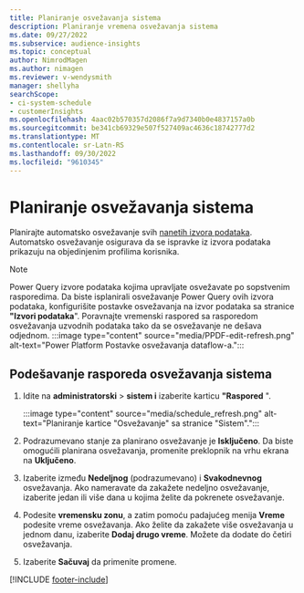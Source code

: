 ```yaml
---
title: Planiranje osvežavanja sistema
description: Planiranje vremena osvežavanja sistema
ms.date: 09/27/2022
ms.subservice: audience-insights
ms.topic: conceptual
author: NimrodMagen
ms.author: nimagen
ms.reviewer: v-wendysmith
manager: shellyha
searchScope:
- ci-system-schedule
- customerInsights
ms.openlocfilehash: 4aac02b570357d2086f7a9d7340b0e4837157a0b
ms.sourcegitcommit: be341cb69329e507f527409ac4636c18742777d2
ms.translationtype: MT
ms.contentlocale: sr-Latn-RS
ms.lasthandoff: 09/30/2022
ms.locfileid: "9610345"
---
```

# <a name="schedule-system-refresh"></a>Planiranje osvežavanja sistema

Planirajte automatsko osvežavanje svih [nanetih izvora podataka](data-sources.md). Automatsko osvežavanje osigurava da se ispravke iz izvora podataka prikazuju na objedinjenim profilima korisnika.

> [!NOTE]
> Power Query izvore podataka kojima upravljate osvežavate po sopstvenim rasporedima. Da biste isplanirali osvežavanje Power Query ovih izvora podataka, konfigurišite postavke osvežavanja na izvor podataka sa stranice **"Izvori podataka**". Poravnajte vremenski raspored sa rasporedom osvežavanja uzvodnih podataka tako da se osvežavanje ne dešava odjednom.
> :::image type="content" source="media/PPDF-edit-refresh.png" alt-text="Power Platform Postavke osvežavanja dataflow-a.":::

## <a name="set-system-refresh-schedule"></a>Podešavanje rasporeda osvežavanja sistema

1. Idite na **administratorski** > **sistem i** izaberite karticu **"Raspored** ".

   :::image type="content" source="media/schedule_refresh.png" alt-text="Planiranje kartice &quot;Osvežavanje&quot; sa stranice &quot;Sistem&quot;.":::

1. Podrazumevano stanje za planirano osvežavanje je **Isključeno**. Da biste omogućili planirana osvežavanja, promenite preklopnik na vrhu ekrana na **Uključeno**.

1. Izaberite između **Nedeljnog** (podrazumevano) i **Svakodnevnog** osvežavanja. Ako nameravate da zakažete nedeljno osvežavanje, izaberite jedan ili više dana u kojima želite da pokrenete osvežavanje.

1. Podesite **vremensku zonu**, a zatim pomoću padajućeg menija **Vreme** podesite vreme osvežavanja. Ako želite da zakažete više osvežavanja u jednom danu, izaberite **Dodaj drugo vreme**. Možete da dodate do četiri osvežavanja.

1. Izaberite **Sačuvaj** da primenite promene.

[!INCLUDE [footer-include](includes/footer-banner.md)]
